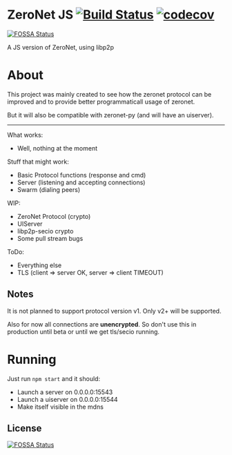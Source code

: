# ZeroNet JS [![Build Status](https://travis-ci.org/ZeroNetJS/zeronet-js.svg?branch=master)](https://travis-ci.org/ZeroNetJS/zeronet-js) [![codecov](https://codecov.io/gh/ZeroNetJS/zeronet-js/branch/master/graph/badge.svg)](https://codecov.io/gh/ZeroNetJS/zeronet-js)
[![FOSSA Status](https://app.fossa.io/api/projects/git%2Bhttps%3A%2F%2Fgithub.com%2FZeroNetJS%2Fzeronet-js.svg?type=shield)](https://app.fossa.io/projects/git%2Bhttps%3A%2F%2Fgithub.com%2FZeroNetJS%2Fzeronet-js?ref=badge_shield)

A JS version of ZeroNet, using libp2p

# About

This project was mainly created to see how the zeronet protocol can be improved and to provide better programmaticall usage of zeronet.

But it will also be compatible with zeronet-py (and will have an uiserver).

* * *

What works:

-   Well, nothing at the moment

Stuff that might work:

-   Basic Protocol functions (response and cmd)
-   Server (listening and accepting connections)
-   Swarm (dialing peers)

WIP:

-   ZeroNet Protocol (crypto)
-   UIServer
-   libp2p-secio crypto
-   Some pull stream bugs

ToDo:

-   Everything else
-   TLS (client => server OK, server => client TIMEOUT)

## Notes

It is not planned to support protocol version v1. Only v2+ will be supported.

Also for now all connections are **unencrypted**. So don't use this in production until beta or until we get tls/secio running.

# Running

Just run `npm start` and it should:

-   Launch a server on 0.0.0.0:15543
-   Launch a uiserver on 0.0.0.0:15544
-   Make itself visible in the mdns


## License
[![FOSSA Status](https://app.fossa.io/api/projects/git%2Bhttps%3A%2F%2Fgithub.com%2FZeroNetJS%2Fzeronet-js.svg?type=large)](https://app.fossa.io/projects/git%2Bhttps%3A%2F%2Fgithub.com%2FZeroNetJS%2Fzeronet-js?ref=badge_large)